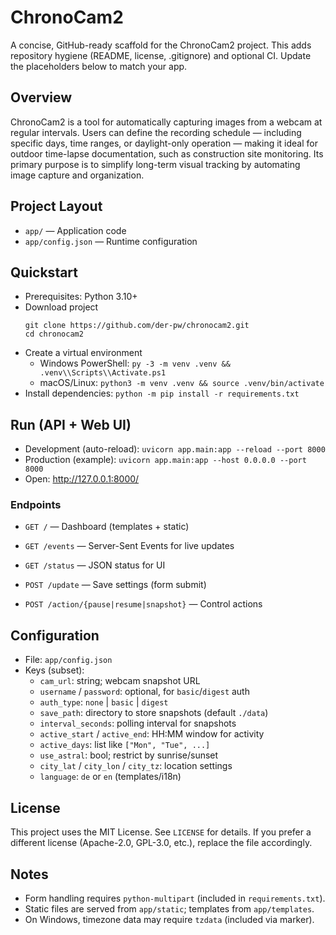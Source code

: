 # ChronoCam2

A concise, GitHub-ready scaffold for the ChronoCam2 project. This adds repository hygiene (README, license, .gitignore) and optional CI. Update the placeholders below to match your app.

## Overview
ChronoCam2 is a tool for automatically capturing images from a webcam at regular intervals. Users can define the recording schedule — including specific days, time ranges, or daylight-only operation — making it ideal for outdoor time-lapse documentation, such as construction site monitoring. Its primary purpose is to simplify long-term visual tracking by automating image capture and organization.

## Project Layout
- `app/` — Application code
- `app/config.json` — Runtime configuration

## Quickstart
- Prerequisites: Python 3.10+
- Download project
  ```
  git clone https://github.com/der-pw/chronocam2.git
  cd chronocam2
  ```
- Create a virtual environment
  - Windows PowerShell: `py -3 -m venv .venv && .venv\\Scripts\\Activate.ps1`
  - macOS/Linux: `python3 -m venv .venv && source .venv/bin/activate`
- Install dependencies: `python -m pip install -r requirements.txt`

## Run (API + Web UI)
- Development (auto-reload): `uvicorn app.main:app --reload --port 8000`
- Production (example): `uvicorn app.main:app --host 0.0.0.0 --port 8000`
- Open: http://127.0.0.1:8000/

### Endpoints
- `GET /` — Dashboard (templates + static)

- `GET /events` — Server-Sent Events for live updates
- `GET /status` — JSON status for UI
- `POST /update` — Save settings (form submit)
- `POST /action/{pause|resume|snapshot}` — Control actions

## Configuration
- File: `app/config.json`
- Keys (subset):
  - `cam_url`: string; webcam snapshot URL
  - `username` / `password`: optional, for `basic`/`digest` auth
  - `auth_type`: `none` | `basic` | `digest`
  - `save_path`: directory to store snapshots (default `./data`)
  - `interval_seconds`: polling interval for snapshots
  - `active_start` / `active_end`: HH:MM window for activity
  - `active_days`: list like `["Mon", "Tue", ...]`
  - `use_astral`: bool; restrict by sunrise/sunset
  - `city_lat` / `city_lon` / `city_tz`: location settings
  - `language`: `de` or `en` (templates/i18n)


## License
This project uses the MIT License. See `LICENSE` for details. If you prefer a different license (Apache-2.0, GPL-3.0, etc.), replace the file accordingly.

## Notes
- Form handling requires `python-multipart` (included in `requirements.txt`).
- Static files are served from `app/static`; templates from `app/templates`.
- On Windows, timezone data may require `tzdata` (included via marker).

